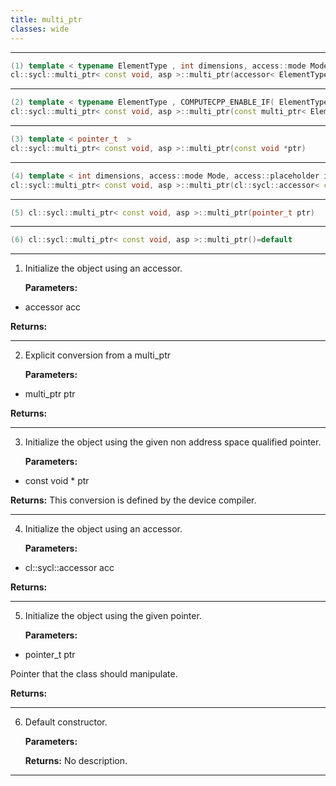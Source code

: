 ```yaml
---
title: multi_ptr
classes: wide
---
```



---

```cpp
(1) template < typename ElementType , int dimensions, access::mode Mode, access::placeholder isPlaceholder, COMPUTECPP_ENABLE_IF( ElementType,(detail::address_space_trait< ElementType, asp >::hasTarget))  >
cl::sycl::multi_ptr< const void, asp >::multi_ptr(accessor< ElementType, dimensions, Mode, detail::address_space_trait< ElementType, asp >::target, isPlaceholder > acc)
```

---

```cpp
(2) template < typename ElementType , COMPUTECPP_ENABLE_IF( ElementType,(!std::is_same< ElementType, const void >::value))  >
cl::sycl::multi_ptr< const void, asp >::multi_ptr(const multi_ptr< ElementType, asp > &ptr)
```

---

```cpp
(3) template < pointer_t  >
cl::sycl::multi_ptr< const void, asp >::multi_ptr(const void *ptr)
```

---

```cpp
(4) template < int dimensions, access::mode Mode, access::placeholder isPlaceholder, COMPUTECPP_ENABLE_IF(const void,(detail::address_space_trait< const void, asp >::hasTarget))  >
cl::sycl::multi_ptr< const void, asp >::multi_ptr(cl::sycl::accessor< const void, dimensions, Mode, detail::address_space_trait< const void, asp >::target, isPlaceholder > acc)
```

---

```cpp
(5) cl::sycl::multi_ptr< const void, asp >::multi_ptr(pointer_t ptr)
```

---

```cpp
(6) cl::sycl::multi_ptr< const void, asp >::multi_ptr()=default
```

---

1. Initialize the object using an accessor. 

   **Parameters:**

  * accessor acc

   

   **Returns:** 

---

2. Explicit conversion from a multi_ptr<ElementType> 

   **Parameters:**

  * multi_ptr ptr

   

   **Returns:** 

---

3. Initialize the object using the given non address space qualified pointer. 

   **Parameters:**

  * const void * ptr

   

   **Returns:** This conversion is defined by the device compiler.

---

4. Initialize the object using an accessor. 

   **Parameters:**

  * cl::sycl::accessor acc

   

   **Returns:** 

---

5. Initialize the object using the given pointer. 

   **Parameters:**

  * pointer_t ptr

   Pointer that the class should manipulate. 

   **Returns:** 

---

6. Default constructor. 

   **Parameters:**

   **Returns:** No description.

---

